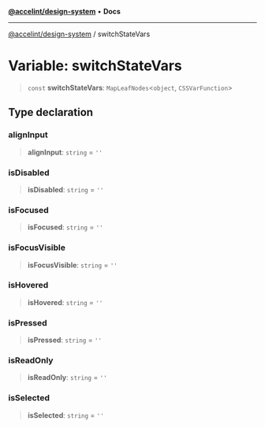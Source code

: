 [**@accelint/design-system**](../README.md) • **Docs**

***

[@accelint/design-system](../README.md) / switchStateVars

# Variable: switchStateVars

> `const` **switchStateVars**: `MapLeafNodes`\<`object`, `CSSVarFunction`\>

## Type declaration

### alignInput

> **alignInput**: `string` = `''`

### isDisabled

> **isDisabled**: `string` = `''`

### isFocused

> **isFocused**: `string` = `''`

### isFocusVisible

> **isFocusVisible**: `string` = `''`

### isHovered

> **isHovered**: `string` = `''`

### isPressed

> **isPressed**: `string` = `''`

### isReadOnly

> **isReadOnly**: `string` = `''`

### isSelected

> **isSelected**: `string` = `''`
